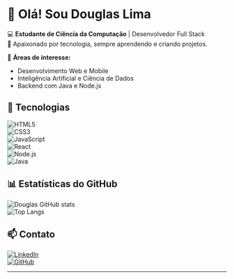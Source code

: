 # 👋 Olá! Sou Douglas Lima

💻 **Estudante de Ciência da Computação** | Desenvolvedor Full Stack  
🚀 Apaixonado por tecnologia, sempre aprendendo e criando projetos.  

📌 **Áreas de interesse:**  
- Desenvolvimento Web e Mobile  
- Inteligência Artificial e Ciência de Dados  
- Backend com Java e Node.js  

## 🚀 Tecnologias  
![HTML5](https://img.shields.io/badge/HTML5-E34F26?style=for-the-badge&logo=html5&logoColor=white)  
![CSS3](https://img.shields.io/badge/CSS3-1572B6?style=for-the-badge&logo=css3&logoColor=white)  
![JavaScript](https://img.shields.io/badge/JavaScript-F7DF1E?style=for-the-badge&logo=javascript&logoColor=black)  
![React](https://img.shields.io/badge/React-61DAFB?style=for-the-badge&logo=react&logoColor=black)  
![Node.js](https://img.shields.io/badge/Node.js-339933?style=for-the-badge&logo=node.js&logoColor=white)  
![Java](https://img.shields.io/badge/Java-ED8B00?style=for-the-badge&logo=java&logoColor=white)  

## 📊 Estatísticas do GitHub  
![Douglas GitHub stats](https://github-readme-stats.vercel.app/api?username=seu-usuario&show_icons=true&theme=radical)  
![Top Langs](https://github-readme-stats.vercel.app/api/top-langs/?username=seu-usuario&layout=compact&theme=radical)  

## 📫 Contato  
[![LinkedIn](https://img.shields.io/badge/LinkedIn-0077B5?style=for-the-badge&logo=linkedin&logoColor=white)](https://www.linkedin.com/in/seu-usuario/)  
[![GitHub](https://img.shields.io/badge/GitHub-181717?style=for-the-badge&logo=github&logoColor=white)](https://github.com/seu-usuario)  

---
